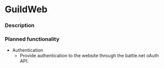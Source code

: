 # GuildWeb

### Description

### Planned functionality
    
- Authentication
  - Provide authentication to the website through the battle.net oAuth API.

